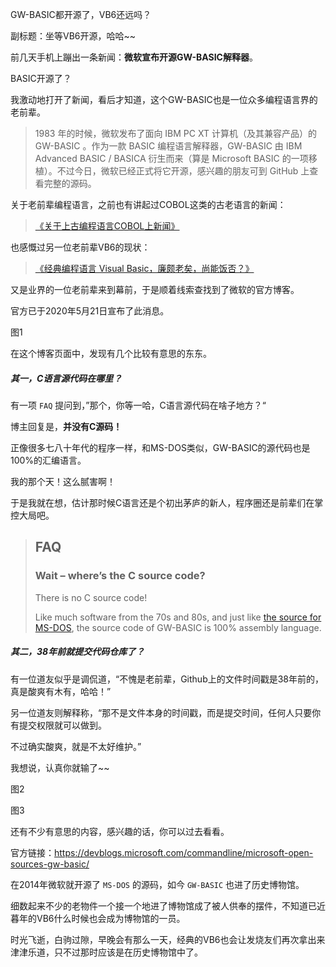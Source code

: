 GW-BASIC都开源了，VB6还远吗？

副标题：坐等VB6开源，哈哈~~



前几天手机上蹦出一条新闻：**微软宣布开源GW-BASIC解释器**。

BASIC开源了？

我激动地打开了新闻，看后才知道，这个GW-BASIC也是一位众多编程语言界的老前辈。

> 1983 年的时候，微软发布了面向 IBM PC XT 计算机（及其兼容产品）的 GW-BASIC 。作为一款 BASIC 编程语言解释器，GW-BASIC 由 IBM Advanced BASIC / BASICA 衍生而来（算是 Microsoft BASIC 的一项移植）。不过今日，微软已经正式将它开源，感兴趣的朋友可到 GitHub 上查看完整的源码。



关于老前辈编程语言，之前也有讲起过COBOL这类的古老语言的新闻：

> [《关于上古编程语言COBOL上新闻》](https://www.sysadm.cc/index.php/xitongyunwei/22-cobol)

也感慨过另一位老前辈VB6的现状：

>  [《经典编程语言 Visual Basic，廉颇老矣，尚能饭否？》](https://www.sysadm.cc/index.php/vbbiancheng/567-visaul-basic)



又是业界的一位老前辈来到幕前，于是顺着线索查找到了微软的官方博客。

官方已于2020年5月21日宣布了此消息。

图1



在这个博客页面中，发现有几个比较有意思的东东。



##### 其一，C语言源代码在哪里？

有一项 `FAQ` 提问到，”那个，你等一哈，C语言源代码在啥子地方？“

博主回复是，**并没有C源码！**

正像很多七八十年代的程序一样，和MS-DOS类似，GW-BASIC的源代码也是100%的汇编语言。

我的那个天！这么腻害啊！

于是我就在想，估计那时候C语言还是个初出茅庐的新人，程序圈还是前辈们在掌控大局吧。

> ## FAQ
>
> ### Wait – where’s the C source code?
>
> There is no C source code!
>
> Like much software from the 70s and 80s, and just like [the source for MS-DOS](https://github.com/microsoft/MS-DOS), the source code of GW-BASIC is 100% assembly language.



##### 其二，38年前就提交代码仓库了？

有一位道友似乎是调侃道，“不愧是老前辈，Github上的文件时间戳是38年前的，真是酸爽有木有，哈哈！”

另一位道友则解释称，“那不是文件本身的时间戳，而是提交时间，任何人只要你有提交权限就可以做到。

不过确实酸爽，就是不太好维护。”

我想说，认真你就输了~~

图2

图3



还有不少有意思的内容，感兴趣的话，你可以过去看看。

官方链接：https://devblogs.microsoft.com/commandline/microsoft-open-sources-gw-basic/



在2014年微软就开源了 `MS-DOS` 的源码，如今 `GW-BASIC` 也进了历史博物馆。

细数起来不少的老物件一个接一个地进了博物馆成了被人供奉的摆件，不知道已近暮年的VB6什么时候也会成为博物馆的一员。

时光飞逝，白驹过隙，早晚会有那么一天，经典的VB6也会让发烧友们再次拿出来津津乐道，只不过那时应该是在历史博物馆中了。


